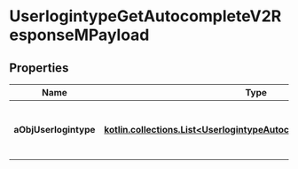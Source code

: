 
# UserlogintypeGetAutocompleteV2ResponseMPayload

## Properties
| Name | Type | Description | Notes |
| ------------ | ------------- | ------------- | ------------- |
| **aObjUserlogintype** | [**kotlin.collections.List&lt;UserlogintypeAutocompleteElementResponse&gt;**](UserlogintypeAutocompleteElementResponse.md) | An array of Userlogintype autocomplete element response. |  |



